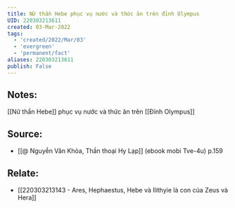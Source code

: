 ```yaml
---
title: Nữ thần Hebe phục vụ nước và thức ăn trên đỉnh Olympus
UID: 220303213611
created: 03-Mar-2022
tags:
  - 'created/2022/Mar/03'
  - 'evergreen'
  - 'permanent/fact'
aliases: 220303213611
publish: False
---
```

## Notes:
[[Nữ thần Hebe]] phục vụ nước và thức ăn trên [[Đỉnh Olympus]]

## Source:
- [[@ Nguyễn Văn Khỏa, Thần thoại Hy Lạp]] (ebook mobi Tve-4u) p.159

## Relate:
- [[220303213143 - Ares, Hephaestus, Hebe và Ilithyie là con của Zeus và Hera]]